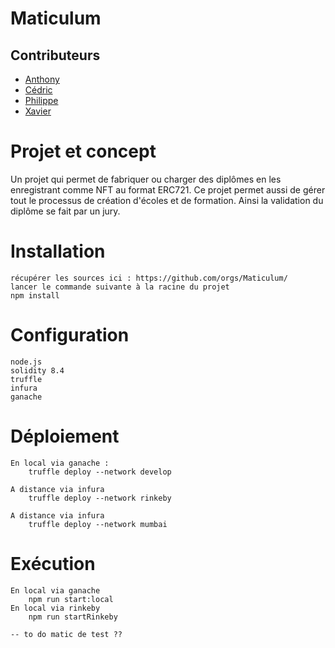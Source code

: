 # Maticulum

## Contributeurs

- [Anthony](https://github.com/anthonyC77)
- [Cédric](https://github.com/Frenchain)
- [Philippe](https://github.com/pgonday)
- [Xavier](https://github.com/Wisevax)


# Projet et concept
  Un projet qui permet de fabriquer ou charger des diplômes en les enregistrant comme NFT au format ERC721.
  Ce projet permet aussi de gérer tout le processus de création d'écoles et de formation.
  Ainsi la validation du diplôme se fait par un jury.
  
# Installation
	récupérer les sources ici : https://github.com/orgs/Maticulum/
	lancer le commande suivante à la racine du projet 
	npm install 	
# Configuration
	node.js 
	solidity 8.4
	truffle
	infura
	ganache

# Déploiement
	En local via ganache :
		truffle deploy --network develop
		
	A distance via infura
		truffle deploy --network rinkeby
		
	A distance via infura
		truffle deploy --network mumbai
		
# Exécution
	
	En local via ganache
		npm run start:local
	En local via rinkeby
		npm run startRinkeby
		
	-- to do matic de test ??